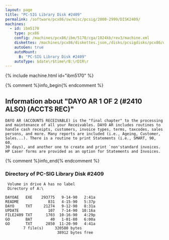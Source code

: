 ```yaml
---
layout: page
title: "PC-SIG Library Disk #2409"
permalink: /software/pcx86/sw/misc/pcsig/2000-2999/DISK2409/
machines:
  - id: ibm5170
    type: pcx86
    config: /machines/pcx86/ibm/5170/cga/1024kb/rev3/machine.xml
    diskettes: /machines/pcx86/diskettes.json,/disks/pcsigdisks/pcx86/diskettes.json
    autoGen: true
    autoMount:
      B: "PC-SIG Library Disk #2409"
    autoType: $date\r$time\rB:\rDIR\r
---
```


{% include machine.html id="ibm5170" %}

{% comment %}info_begin{% endcomment %}

## Information about "DAYO AR 1 OF 2 (#2410 ALSO) (ACCTS REC)"

    DAYO AR (ACCOUNTS RECEIVABLE) is the "final chapter" to the processing
    and maintenance of all your Receivables. DAYO AR includes routines to
    handle cash receipts, customers, invoice types, terms, taxcodes, sales
    persons, and more. Many reports are included (i.e., Ageing, Customer,
    Sales...). There is a routine to print Statements (i.e., SMART, 90, 60,
    30 days), and another one to create and print `non'standard invoices.
    HP Laser forms are provided as an option for Statements and Invoices.
{% comment %}info_end{% endcomment %}


### Directory of PC-SIG Library Disk #2409

     Volume in drive A has no label
     Directory of A:\

    DAYOAE   EXE    293775   9-14-90   2:41a
    README             831   4-15-90   5:37p
    DAYO     TXT     21274   9-12-90   8:31a
    UPDATE             107   7-14-90  10:16a
    FILE2409 TXT      1703  10-16-90   4:29p
    GO       BAT        40   1-01-80   6:00a
    GO       TXT      2850  11-20-90   4:41a
            7 file(s)     320580 bytes
                           38912 bytes free
